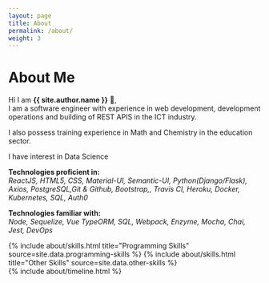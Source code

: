 ```yaml
---
layout: page
title: About
permalink: /about/
weight: 3
---
```


# **About Me**

Hi I am **{{ site.author.name }}** :wave:,<br>
I am a software engineer with experience in web development, development operations and building of REST APIS in the ICT industry.

I also possess training experience in Math and Chemistry in the education sector.

I have interest in Data Science

<b>Technologies proficient in:</b><br>
<i>
    ReactJS, HTML5, CSS, Material-UI, Semantic-UI, Python(Django/Flask), Axios, PostgreSQL,Git & Github, Bootstrap,, Travis CI,
    Heroku, Docker, Kubernetes, SQL, Auth0
</i>

<b>Technologies familiar with:</b><br>
<i>
    Node, Sequelize, Vue TypeORM, SQL, Webpack, Enzyme, Mocha, Chai, Jest, DevOps
</i>

<div class="row">
{% include about/skills.html title="Programming Skills" source=site.data.programming-skills %}
{% include about/skills.html title="Other Skills" source=site.data.other-skills %}
</div>

<div class="row">
{% include about/timeline.html %}
</div>